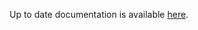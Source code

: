 <!-- DO NOT EDIT THIS FILE MANUALLY -->
<!-- Please read https://github.com/linuxserver/docker-webtop/blob/ubuntu-kde/.github/CONTRIBUTING.md -->
Up to date documentation is available [here](https://github.com/linuxserver/docker-webtop/blob/master/README.md).
